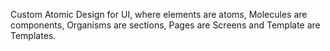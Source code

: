Custom Atomic Design for UI, where elements are atoms, Molecules are components, Organisms are sections, Pages are Screens and Template are Templates. 
